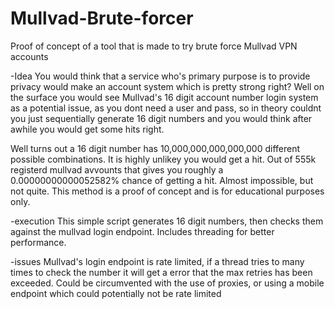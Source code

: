 # Mullvad-Brute-forcer
Proof of concept of a tool that is made to try brute force Mullvad VPN accounts 


-Idea 
You would think that a service who's primary purpose is to provide privacy would make an account system which is pretty strong right? Well on the surface you would see Mullvad's 16 digit account number login system as a potential issue, as you dont need a user and pass, so in theory couldnt you just sequentially generate 16 digit numbers and you would think after awhile you would get some hits right. 

Well turns out a 16 digit number has 10,000,000,000,000,000 different possible combinations. It is highly unlikey you would get a hit. Out of 555k registerd mullvad avvounts that gives you roughly a 0.00000000000052582% chance of getting a hit. Almost impossible, but not quite. This method is a proof of concept and is for educational purposes only.

-execution 
This simple script generates 16 digit numbers, then checks them against the mullvad login endpoint. Includes threading for better performance.

-issues
Mullvad's login endpoint is rate limited, if a thread tries to many times to check the number it will get a error that the max retries has been exceeded. Could be circumvented with the use of proxies, or using a mobile endpoint which could potentially not be rate limited